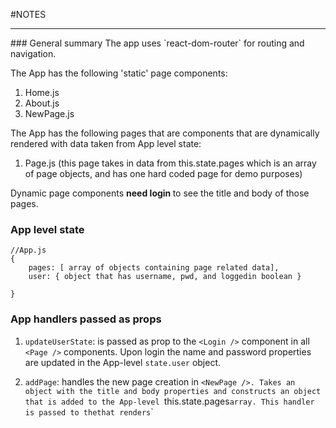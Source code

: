 #NOTES
<hr>
### General summary
The app uses `react-dom-router` for routing and navigation. 

The App has the following 'static' page components:
1) Home.js
2) About.js
3) NewPage.js

The App has the following pages that are components that are dynamically rendered with data taken from App level state:
1) Page.js  (this page takes in data from this.state.pages which is an array of page objects, and has one hard coded page for demo purposes)

Dynamic page components <b>need login </b> to see the title and body of those pages.

### App level state
```
//App.js
{
    pages: [ array of objects containing page related data],
    user: { object that has username, pwd, and loggedin boolean }

}
```

### App handlers passed as props
1) `updateUserState`: is passed as prop to the `<Login />` component in all `<Page />` components. Upon login the name and password properties are updated in the App-level `state.user` object.

2) `addPage`: handles the new page creation in `<NewPage />. Takes an object with the title and body properties and constructs an object that is added to the App-level `this.state.pages` array. This handler is passed to the `<Route />` that renders `<NewPage />`

